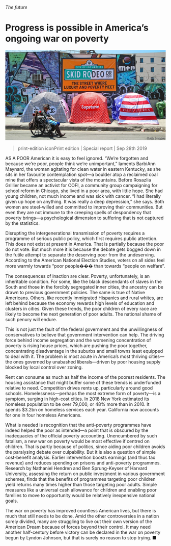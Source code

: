###### The future

# Progress is possible in America’s ongoing war on poverty 

![image](images/20190928_SRP015_0.jpg) 

> print-edition iconPrint edition | Special report | Sep 28th 2019 

AS A POOR American it is easy to feel ignored. “We’re forgotten and because we’re poor, people think we’re unimportant,” laments BarbiAnn Maynard, the woman agitating for clean water in eastern Kentucky, as she sits in her favourite contemplation spot—a boulder atop a reclaimed coal mine that offers a spectacular vista of the mountains. Before Rosazlia Grillier became an activist for COFI, a community group campaigning for school reform in Chicago, she lived in a poor area, with little hope. She had young children, not much income and was sick with cancer. “I had literally given up hope on anything. It was really a deep depression,” she says. Both women are steel-willed and committed to improving their communities. But even they are not immune to the creeping spells of despondency that poverty brings—a psychological dimension to suffering that is not captured by the statistics. 

Disrupting the intergenerational transmission of poverty requires a programme of serious public policy, which first requires public attention. This does not exist at present in America. That is partially because the poor do not vote. But much more it is because the debate gets bogged down in the futile attempt to separate the deserving poor from the undeserving. According to the American National Election Studies, voters on all sides feel more warmly towards “poor people��� than towards “people on welfare”. 

The consequences of inaction are clear. Poverty, unfortunately, is an inheritable condition. For some, like the black descendants of slaves in the South and those in the forcibly segregated inner cities, the ancestry can be drawn to previous government policies. The same is true of Native Americans. Others, like recently immigrated Hispanics and rural whites, are left behind because the economy rewards high levels of education and clusters in cities. Given these trends, the poor children of every race are likely to become the next generation of poor adults. The national shame of such penury will endure. 

This is not just the fault of the federal government and the unwillingness of conservatives to believe that government intervention can help. The driving force behind income segregation and the worsening concentration of poverty is rising house prices, which are pushing the poor together, concentrating disadvantage in the suburbs and small towns least equipped to deal with it. The problem is most acute in America’s most thriving cities—the ones governed by unabashed liberals—driven by poor housing supply blocked by local control over zoning. 

Rent can consume as much as half the income of the poorest residents. The housing assistance that might buffer some of these trends is underfunded relative to need. Competition drives rents up, particularly around good schools. Homelessness—perhaps the most extreme form of poverty—is a symptom, surging in high-cost cities. In 2018 New York estimated its homeless population to be over 79,000, or 48% more than in 2010. It spends $3.2bn on homeless services each year. California now accounts for one in four homeless Americans. 

What is needed is recognition that the anti-poverty programmes have indeed helped the poor as intended—a point that is obscured by the inadequacies of the official poverty accounting. Unencumbered by such fatalism, a new war on poverty would be most effective if centred on children. That is partly because of politics, since aiding poor children avoids the paralysing debate over culpability. But it is also a question of simple cost-benefit analysis. Earlier intervention boosts earnings (and thus tax revenue) and reduces spending on prisons and anti-poverty programmes. Research by Nathaniel Hendren and Ben Sprung-Keyser of Harvard University, assessing the return on public investment in various government schemes, finds that the benefits of programmes targeting poor children yield returns many times higher than those targeting poor adults. Simple measures like a universal cash allowance for children and enabling poor families to move to opportunity would be relatively inexpensive national goals. 

The war on poverty has improved countless American lives, but there is much that still needs to be done. Amid the other controversies in a nation sorely divided, many are struggling to live out their own version of the American Dream because of forces beyond their control. It may need another half-century before victory can be declared in the war on poverty begun by Lyndon Johnson, but that is surely no reason to stop trying. ■ 

